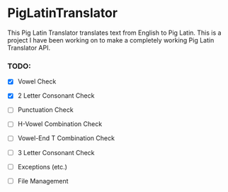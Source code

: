 # PigLatinTranslator
This Pig Latin Translator translates text from English to Pig Latin. This is a project I have been working on to make a completely working Pig Latin Translator API.

### TODO:
- [X] Vowel Check
- [X] 2 Letter Consonant Check
- [ ] Punctuation Check
- [ ] H-Vowel Combination Check
- [ ] Vowel-End T Combination Check
- [ ] 3 Letter Consonant Check
- [ ] Exceptions (etc.)
- [ ] File Management

